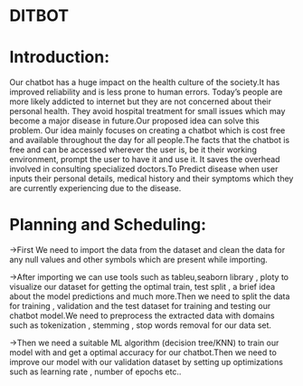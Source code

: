 # DITBOT

# Introduction:

Our chatbot has a huge impact on the health culture of the society.It has improved reliability and is less prone to human errors. Today’s people are more likely addicted to internet but they are not concerned about their personal health. They avoid hospital treatment for small issues which may become a major disease in future.Our proposed idea can solve this problem. Our idea mainly focuses on creating a chatbot which is cost free and available throughout the day for all people.The facts that the chatbot is free and can be accessed wherever the user is, be it their working environment, prompt the user to have it and use it. It saves the overhead involved in consulting specialized doctors.To Predict disease when user inputs their personal details, medical history and their symptoms which they are currently experiencing due to the disease.


# Planning and Scheduling:
->First We need to import the data from the dataset and clean the data for any null values and other symbols which are present while importing.

->After importing we can use tools such as tableu,seaborn library , ploty to visualize our dataset for getting the optimal train, test split ,
  a brief idea about the model predictions and much more.Then we need to split the data for training , validation and the test dataset for training 
  and testing our chatbot model.We need to preprocess the extracted data with domains such as tokenization , stemming , stop words removal for our data set.
  
->Then we need a suitable ML algorithm (decision tree/KNN) to train our model with and get a optimal accuracy for our chatbot.Then we need to improve 
  our model with our validation dataset by setting up optimizations such as learning rate , number of epochs etc..
